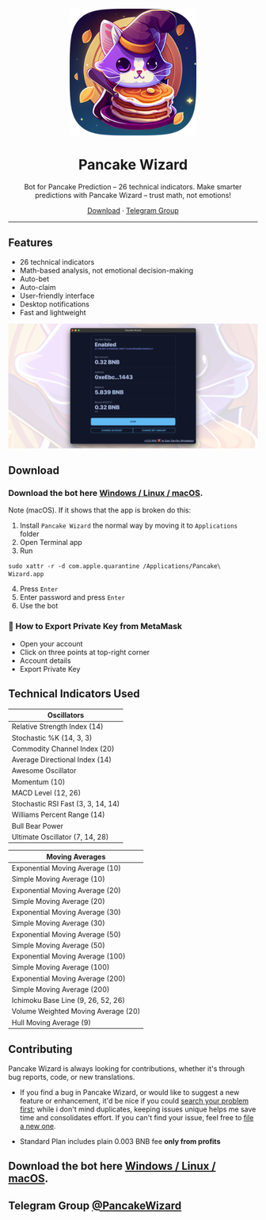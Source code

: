 <p align="center">
<img height="256" src="./src-tauri/icons/Square310x310Logo.png" />
</p>

<h1 align="center">Pancake Wizard</h1>

<p align="center">Bot for Pancake Prediction – 26 technical indicators. Make smarter predictions with Pancake Wizard – trust math, not emotions!</p>

<p align=center>
<a href="https://github.com/modagavr/pancake-wizard/releases/latest">Download</a> ·
<a href="https://t.me/PancakeWizard">Telegram Group</a>
</p>

---

## Features

* 26 technical indicators
* Math-based analysis, not emotional decision-making
* Auto-bet
* Auto-claim
* User-friendly interface
* Desktop notifications
* Fast and lightweight

<img src="./images/pancake-wizard-screenshot-1.png" />

## Download

### Download the bot here [Windows / Linux / macOS](https://github.com/modagavr/pancake-wizard/releases/latest).

Note (macOS). If it shows that the app is broken do this:

1. Install `Pancake Wizard` the normal way by moving it to `Applications` folder
2. Open Terminal app
3. Run 
```console
sudo xattr -r -d com.apple.quarantine /Applications/Pancake\ Wizard.app
```
4. Press `Enter`
5. Enter password and press `Enter`
6. Use the bot

### 🦊 How to Export Private Key from MetaMask
- Open your account
- Click on three points at top-right corner
- Account details
- Export Private Key

## Technical Indicators Used
| Oscillators                        |
|------------------------------------|
| Relative Strength Index (14)       |
| Stochastic %K (14, 3, 3)           |
| Commodity Channel Index (20)       |
| Average Directional Index (14)     |
| Awesome Oscillator                 |
| Momentum (10)                      |
| MACD Level (12, 26)                |
| Stochastic RSI Fast (3, 3, 14, 14) |
| Williams Percent Range (14)        |
| Bull Bear Power                    |
| Ultimate Oscillator (7, 14, 28)    |

| Moving Averages                     |
|-------------------------------------|
| Exponential Moving Average (10)     |
| Simple Moving Average (10)          |
| Exponential Moving Average (20)     |
| Simple Moving Average (20)          |
| Exponential Moving Average (30)     |
| Simple Moving Average (30)          |
| Exponential Moving Average (50)     |
| Simple Moving Average (50)          |
| Exponential Moving Average (100)    |
| Simple Moving Average (100)         |
| Exponential Moving Average (200)    |
| Simple Moving Average (200)         |
| Ichimoku Base Line (9, 26, 52, 26)  |
| Volume Weighted Moving Average (20) |
| Hull Moving Average (9)             |


## Contributing

Pancake Wizard is always looking for contributions, whether it's through bug reports, code, or new translations.

* If you find a bug in Pancake Wizard, or would like to suggest a new feature or enhancement, it'd be nice if you could [search your problem first](https://github.com/modagavr/pancake-wizard/issues); while i don't mind duplicates, keeping issues unique helps me save time and consolidates effort. If you can't find your issue, feel free to [file a new one](https://github.com/modagavr/pancake-wizard/issues/new/choose).

* Standard Plan includes plain 0.003 BNB fee **only from profits**

## Download the bot here [Windows / Linux / macOS](https://github.com/modagavr/pancake-wizard/releases/latest).

## Telegram Group [@PancakeWizard](https://t.me/PancakeWizard)

